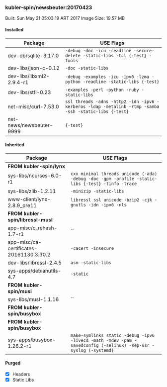 ### kubler-spin/newsbeuter:20170423

Built: Sun May 21 05:03:19 ART 2017
Image Size: 19.57 MB




#### Installed
Package | USE Flags
--------|----------
dev-db/sqlite-3.17.0 | `-debug -doc -icu -readline -secure-delete -static-libs -tcl {-test} -tools`
dev-libs/json-c-0.12 | `-doc -static-libs`
dev-libs/libxml2-2.9.4-r1 | `-debug -examples -icu -ipv6 -lzma -python -readline -static-libs {-test}`
dev-libs/stfl-0.23 | `-examples -perl -python -ruby -static-libs`
net-misc/curl-7.53.0 | `ssl threads -adns -http2 -idn -ipv6 -kerberos -ldap -metalink -rtmp -samba -ssh -static-libs {-test}`
net-news/newsbeuter-9999 | `{-test}`
#### Inherited
Package | USE Flags
--------|----------
**FROM kubler-spin/lynx** |
sys-libs/ncurses-6.0-r1 | `cxx minimal threads unicode (-ada) -debug -doc -gpm -profile -static-libs {-test} -tinfo -trace`
sys-libs/zlib-1.2.11 | `-minizip -static-libs`
www-client/lynx-2.8.9_pre11 | `libressl ssl unicode -bzip2 -cjk -gnutls -idn -ipv6 -nls`
**FROM kubler-spin/libressl-musl** |
app-misc/c_rehash-1.7-r1 | ``
app-misc/ca-certificates-20161130.3.30.2 | `-cacert -insecure`
dev-libs/libressl-2.4.5 | `asm -static-libs`
sys-apps/debianutils-4.7 | `-static`
**FROM kubler-spin/musl** |
sys-libs/musl-1.1.16 | ``
**FROM kubler-spin/busybox** |
**FROM kubler-spin/busybox** |
sys-apps/busybox-1.26.2-r1 | `make-symlinks static -debug -ipv6 -livecd -math -mdev -pam -savedconfig (-selinux) -sep-usr -syslog (-systemd)`
#### Purged
- [x] Headers
- [x] Static Libs
